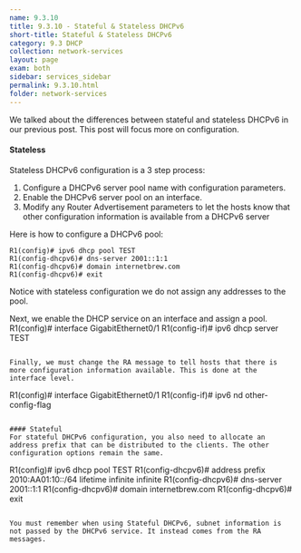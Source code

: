 ```yaml
---
name: 9.3.10
title: 9.3.10 - Stateful & Stateless DHCPv6
short-title: Stateful & Stateless DHCPv6
category: 9.3 DHCP
collection: network-services
layout: page
exam: both
sidebar: services_sidebar
permalink: 9.3.10.html
folder: network-services
---
```

We talked about the differences between stateful and stateless DHCPv6 in our previous post. This post will focus more on configuration.

#### Stateless
Stateless DHCPv6 configuration is a 3 step process:
1. Configure a DHCPv6 server pool name with configuration parameters.
2. Enable the DHCPv6 server pool on an interface.
3. Modify any Router Advertisement parameters to let the hosts know that other configuration information is available from a DHCPv6 server

Here is how to configure a DHCPv6 pool:
```
R1(config)# ipv6 dhcp pool TEST
R1(config-dhcpv6)# dns-server 2001::1:1
R1(config-dhcpv6)# domain internetbrew.com
R1(config-dhcpv6)# exit
```
Notice with stateless configuration we do not assign any addresses to the pool.

Next, we enable the DHCP service on an interface and assign a pool.
R1(config)# interface GigabitEthernet0/1
R1(config-if)# ipv6 dhcp server TEST
```

Finally, we must change the RA message to tell hosts that there is more configuration information available. This is done at the interface level.
```
R1(config)# interface GigabitEthernet0/1
R1(config-if)# ipv6 nd other-config-flag
```

#### Stateful
For stateful DHCPv6 configuration, you also need to allocate an address prefix that can be distributed to the clients. The other configuration options remain the same.
```
R1(config)# ipv6 dhcp pool TEST
R1(config-dhcpv6)# address prefix 2010:AA01:10::/64 lifetime infinite infinite
R1(config-dhcpv6)# dns-server 2001::1:1
R1(config-dhcpv6)# domain internetbrew.com
R1(config-dhcpv6)# exit
```

You must remember when using Stateful DHCPv6, subnet information is not passed by the DHCPv6 service. It instead comes from the RA messages.